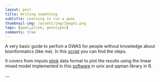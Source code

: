 ```yaml
---
layout: post
title: Writing something 
subtitle: Learning to run a gwas
thumbnail-img: /assets/img/Image1.png
tags: [gwas,plink, genotypes]
comments: true
---
```


A very basic guide to perfom a GWAS for people without knowledge about bioinformatics (like me). In this [script](https://github.com/rprendes/common-use-scripts/blob/main/script.GWAS_MixedModel.sh) you can find the steps.

It covers from imputs [plink](https://www.cog-genomics.org/plink/) data format to plot the results using the linear mixed model implemented in this [software](https://www.ncbi.nlm.nih.gov/pmc/articles/PMC3386377/) in unix and qqman library in R. 


**...**
